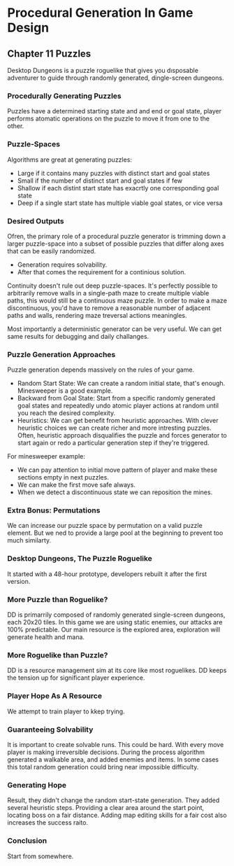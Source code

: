 # Procedural Generation In Game Design

## Chapter 11 Puzzles

Desktop Dungeons is a puzzle roguelike that gives you dısposable adventurer to guide through randomly generated, dingle-screen dungeons.

### Procedurally Generating Puzzles

Puzzles have a determined starting state and and end or goal state, player performs atomatic operations on the puzzle to move it from one to the other.

### Puzzle-Spaces

Algorithms are great at generating puzzles:

- Large if it contains many puzzles with distinct start and goal states
- Small if the number of distinct start and goal states if few
- Shallow if each distint start state has exacrtly one corresponding goal state
- Deep if a single start state has multiple viable goal states, or vice versa

### Desired Outputs

Ofren, the primary role of a procedural puzzle generator is trimming down a larger puzzle-space into a subset of possible puzzles that differ along axes that can be easily randomized.

- Generation requires solvability.
- After that comes the requirement for a continious solution.

Continuity doesn't rule out deep puzzle-spaces. It's perfectly possible to arbitrarily remove walls in a single-path maze to create multiple viable paths, this would still be a continuous maze puzzle. In order to make a maze discontinuous, you'd have to remove a reasonable number of adjacent paths and walls, rendering maze treversal actions meaningles.

Most importantly a deterministic generator can be very useful. We can get same results for debugging and daily challanges.

### Puzzle Generation Approaches

Puzzle generation depends massively on the rules of your game.

- Random Start State: We can create a random initial state, that's enough. Minesweeper is a good example.
- Backward from Goal State: Start from a specific randomly generated goal states and repeatedly undo atomic player actions at random until you reach the desired complexity.
- Heuristics: We can get benefit from heuristic approaches. With clever heuristic choices we can create richer and more intresting puzzles. Often, heuristic approach disqualifies the puzzle and forces generator to start again or redo a particular generation step if they're triggered.

For minesweeper example:

- We can pay attention to initial move pattern of player and make these sections empty in next puzzles.
- We can make the first move safe always.
- When we detect a discontinuous state we can reposition the mines.

### Extra Bonus: Permutations

We can increase our puzzle space by permutation on a valid puzzle element. But we ned to provide a large pool at the beginning to prevent too much similarty.

### Desktop Dungeons, The Puzzle Roguelike

It started with a 48-hour prototype, developers rebuilt it after the first version.

### More Puzzle than Roguelike?

DD is primarrily composed of randomly generated single-screen dungeons, each 20x20 tiles. In this game we are using static enemies, our attacks are 100% predictable. Our main resource is the explored area, exploration will generate health and mana.

### More Roguelike than Puzzle?

DD is a resource management sim at its core like most roguelikes. DD keeps the tension up for significant player experience.

### Player Hope As A Resource

We attempt to train player to kkep trying.

### Guaranteeing Solvability

It is important to create solvable runs. This could be hard. With every move player is making irreversible decisions. During the process algorithm generated a walkable area, and added enemies and items. In some cases this total random generation could bring near impossible difficulty.

### Generating Hope

Result, they didn't change the random start-state generation. They added several heuristic steps. Providing a clear area around the start point, locating boss on a fair distance. Adding map editing skills for a fair cost also increases the success raito.

### Conclusion

Start from somewhere.